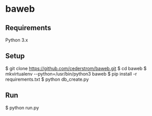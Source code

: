 # baweb

## Requirements

Python 3.x

## Setup

$ git clone https://github.com/cederstrom/baweb.git
$ cd baweb
$ mkvirtualenv --python=/usr/bin/python3 baweb
$ pip install -r requirements.txt
$ python db_create.py

## Run

$ python run.py
